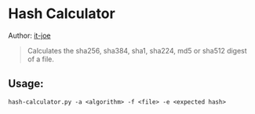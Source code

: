 # Hash Calculator
Author: [it-joe](https://github.com/it-joe)

> Calculates the sha256, sha384, sha1, sha224, md5 or sha512 digest of a file.

## Usage:
```
hash-calculator.py -a <algorithm> -f <file> -e <expected hash>
```

